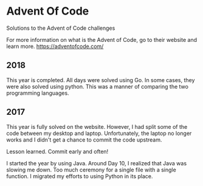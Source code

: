 # Advent Of Code

Solutions to the Advent of Code challenges

For more information on what is the Advent of Code, go to their website and learn more.
https://adventofcode.com/

## 2018

This year is completed. All days were solved using Go. 
In some cases, they were also solved using python. This was a manner of comparing the two programming languages.

## 2017

This year is fully solved on the website. However, I had split some of the code between my desktop and laptop. 
Unfortunately, the laptop no longer works and I didn't get a chance to commit the code upstream.

Lesson learned. Commit early and often!

I started the year by using Java. 
Around Day 10, I realized that Java was slowing me down. Too much ceremony for a single file with a single function. 
I migrated my efforts to using Python in its place.
